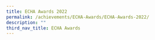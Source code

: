 ```yaml
---
title: ECHA Awards 2022
permalink: /achievements/ECHA-Awards/ECHA-Awards-2022/
description: ""
third_nav_title: ECHA Awards
---
```

